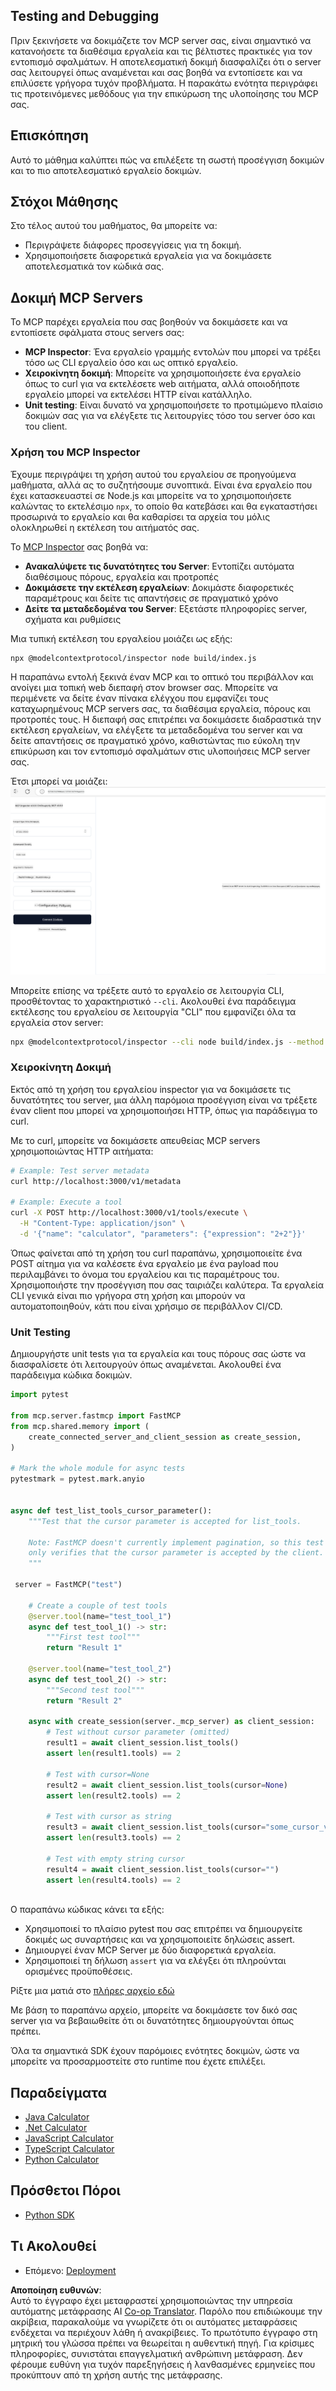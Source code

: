 <!--
CO_OP_TRANSLATOR_METADATA:
{
  "original_hash": "4e34e34e84f013e73c7eaa6d09884756",
  "translation_date": "2025-07-04T17:24:44+00:00",
  "source_file": "03-GettingStarted/08-testing/README.md",
  "language_code": "el"
}
-->
## Testing and Debugging

Πριν ξεκινήσετε να δοκιμάζετε τον MCP server σας, είναι σημαντικό να κατανοήσετε τα διαθέσιμα εργαλεία και τις βέλτιστες πρακτικές για τον εντοπισμό σφαλμάτων. Η αποτελεσματική δοκιμή διασφαλίζει ότι ο server σας λειτουργεί όπως αναμένεται και σας βοηθά να εντοπίσετε και να επιλύσετε γρήγορα τυχόν προβλήματα. Η παρακάτω ενότητα περιγράφει τις προτεινόμενες μεθόδους για την επικύρωση της υλοποίησης του MCP σας.

## Επισκόπηση

Αυτό το μάθημα καλύπτει πώς να επιλέξετε τη σωστή προσέγγιση δοκιμών και το πιο αποτελεσματικό εργαλείο δοκιμών.

## Στόχοι Μάθησης

Στο τέλος αυτού του μαθήματος, θα μπορείτε να:

- Περιγράψετε διάφορες προσεγγίσεις για τη δοκιμή.
- Χρησιμοποιήσετε διαφορετικά εργαλεία για να δοκιμάσετε αποτελεσματικά τον κώδικά σας.

## Δοκιμή MCP Servers

Το MCP παρέχει εργαλεία που σας βοηθούν να δοκιμάσετε και να εντοπίσετε σφάλματα στους servers σας:

- **MCP Inspector**: Ένα εργαλείο γραμμής εντολών που μπορεί να τρέξει τόσο ως CLI εργαλείο όσο και ως οπτικό εργαλείο.
- **Χειροκίνητη δοκιμή**: Μπορείτε να χρησιμοποιήσετε ένα εργαλείο όπως το curl για να εκτελέσετε web αιτήματα, αλλά οποιοδήποτε εργαλείο μπορεί να εκτελέσει HTTP είναι κατάλληλο.
- **Unit testing**: Είναι δυνατό να χρησιμοποιήσετε το προτιμώμενο πλαίσιο δοκιμών σας για να ελέγξετε τις λειτουργίες τόσο του server όσο και του client.

### Χρήση του MCP Inspector

Έχουμε περιγράψει τη χρήση αυτού του εργαλείου σε προηγούμενα μαθήματα, αλλά ας το συζητήσουμε συνοπτικά. Είναι ένα εργαλείο που έχει κατασκευαστεί σε Node.js και μπορείτε να το χρησιμοποιήσετε καλώντας το εκτελέσιμο `npx`, το οποίο θα κατεβάσει και θα εγκαταστήσει προσωρινά το εργαλείο και θα καθαρίσει τα αρχεία του μόλις ολοκληρωθεί η εκτέλεση του αιτήματός σας.

Το [MCP Inspector](https://github.com/modelcontextprotocol/inspector) σας βοηθά να:

- **Ανακαλύψετε τις δυνατότητες του Server**: Εντοπίζει αυτόματα διαθέσιμους πόρους, εργαλεία και προτροπές
- **Δοκιμάσετε την εκτέλεση εργαλείων**: Δοκιμάστε διαφορετικές παραμέτρους και δείτε τις απαντήσεις σε πραγματικό χρόνο
- **Δείτε τα μεταδεδομένα του Server**: Εξετάστε πληροφορίες server, σχήματα και ρυθμίσεις

Μια τυπική εκτέλεση του εργαλείου μοιάζει ως εξής:

```bash
npx @modelcontextprotocol/inspector node build/index.js
```

Η παραπάνω εντολή ξεκινά έναν MCP και το οπτικό του περιβάλλον και ανοίγει μια τοπική web διεπαφή στον browser σας. Μπορείτε να περιμένετε να δείτε έναν πίνακα ελέγχου που εμφανίζει τους καταχωρημένους MCP servers σας, τα διαθέσιμα εργαλεία, πόρους και προτροπές τους. Η διεπαφή σας επιτρέπει να δοκιμάσετε διαδραστικά την εκτέλεση εργαλείων, να ελέγξετε τα μεταδεδομένα του server και να δείτε απαντήσεις σε πραγματικό χρόνο, καθιστώντας πιο εύκολη την επικύρωση και τον εντοπισμό σφαλμάτων στις υλοποιήσεις MCP server σας.

Έτσι μπορεί να μοιάζει: ![Inspector](../../../../translated_images/connect.141db0b2bd05f096fb1dd91273771fd8b2469d6507656c3b0c9df4b3c5473929.el.png)

Μπορείτε επίσης να τρέξετε αυτό το εργαλείο σε λειτουργία CLI, προσθέτοντας το χαρακτηριστικό `--cli`. Ακολουθεί ένα παράδειγμα εκτέλεσης του εργαλείου σε λειτουργία "CLI" που εμφανίζει όλα τα εργαλεία στον server:

```sh
npx @modelcontextprotocol/inspector --cli node build/index.js --method tools/list
```

### Χειροκίνητη Δοκιμή

Εκτός από τη χρήση του εργαλείου inspector για να δοκιμάσετε τις δυνατότητες του server, μια άλλη παρόμοια προσέγγιση είναι να τρέξετε έναν client που μπορεί να χρησιμοποιήσει HTTP, όπως για παράδειγμα το curl.

Με το curl, μπορείτε να δοκιμάσετε απευθείας MCP servers χρησιμοποιώντας HTTP αιτήματα:

```bash
# Example: Test server metadata
curl http://localhost:3000/v1/metadata

# Example: Execute a tool
curl -X POST http://localhost:3000/v1/tools/execute \
  -H "Content-Type: application/json" \
  -d '{"name": "calculator", "parameters": {"expression": "2+2"}}'
```

Όπως φαίνεται από τη χρήση του curl παραπάνω, χρησιμοποιείτε ένα POST αίτημα για να καλέσετε ένα εργαλείο με ένα payload που περιλαμβάνει το όνομα του εργαλείου και τις παραμέτρους του. Χρησιμοποιήστε την προσέγγιση που σας ταιριάζει καλύτερα. Τα εργαλεία CLI γενικά είναι πιο γρήγορα στη χρήση και μπορούν να αυτοματοποιηθούν, κάτι που είναι χρήσιμο σε περιβάλλον CI/CD.

### Unit Testing

Δημιουργήστε unit tests για τα εργαλεία και τους πόρους σας ώστε να διασφαλίσετε ότι λειτουργούν όπως αναμένεται. Ακολουθεί ένα παράδειγμα κώδικα δοκιμών.

```python
import pytest

from mcp.server.fastmcp import FastMCP
from mcp.shared.memory import (
    create_connected_server_and_client_session as create_session,
)

# Mark the whole module for async tests
pytestmark = pytest.mark.anyio


async def test_list_tools_cursor_parameter():
    """Test that the cursor parameter is accepted for list_tools.

    Note: FastMCP doesn't currently implement pagination, so this test
    only verifies that the cursor parameter is accepted by the client.
    """

 server = FastMCP("test")

    # Create a couple of test tools
    @server.tool(name="test_tool_1")
    async def test_tool_1() -> str:
        """First test tool"""
        return "Result 1"

    @server.tool(name="test_tool_2")
    async def test_tool_2() -> str:
        """Second test tool"""
        return "Result 2"

    async with create_session(server._mcp_server) as client_session:
        # Test without cursor parameter (omitted)
        result1 = await client_session.list_tools()
        assert len(result1.tools) == 2

        # Test with cursor=None
        result2 = await client_session.list_tools(cursor=None)
        assert len(result2.tools) == 2

        # Test with cursor as string
        result3 = await client_session.list_tools(cursor="some_cursor_value")
        assert len(result3.tools) == 2

        # Test with empty string cursor
        result4 = await client_session.list_tools(cursor="")
        assert len(result4.tools) == 2
    
```

Ο παραπάνω κώδικας κάνει τα εξής:

- Χρησιμοποιεί το πλαίσιο pytest που σας επιτρέπει να δημιουργείτε δοκιμές ως συναρτήσεις και να χρησιμοποιείτε δηλώσεις assert.
- Δημιουργεί έναν MCP Server με δύο διαφορετικά εργαλεία.
- Χρησιμοποιεί τη δήλωση `assert` για να ελέγξει ότι πληρούνται ορισμένες προϋποθέσεις.

Ρίξτε μια ματιά στο [πλήρες αρχείο εδώ](https://github.com/modelcontextprotocol/python-sdk/blob/main/tests/client/test_list_methods_cursor.py)

Με βάση το παραπάνω αρχείο, μπορείτε να δοκιμάσετε τον δικό σας server για να βεβαιωθείτε ότι οι δυνατότητες δημιουργούνται όπως πρέπει.

Όλα τα σημαντικά SDK έχουν παρόμοιες ενότητες δοκιμών, ώστε να μπορείτε να προσαρμοστείτε στο runtime που έχετε επιλέξει.

## Παραδείγματα

- [Java Calculator](../samples/java/calculator/README.md)
- [.Net Calculator](../../../../03-GettingStarted/samples/csharp)
- [JavaScript Calculator](../samples/javascript/README.md)
- [TypeScript Calculator](../samples/typescript/README.md)
- [Python Calculator](../../../../03-GettingStarted/samples/python)

## Πρόσθετοι Πόροι

- [Python SDK](https://github.com/modelcontextprotocol/python-sdk)

## Τι Ακολουθεί

- Επόμενο: [Deployment](../09-deployment/README.md)

**Αποποίηση ευθυνών**:  
Αυτό το έγγραφο έχει μεταφραστεί χρησιμοποιώντας την υπηρεσία αυτόματης μετάφρασης AI [Co-op Translator](https://github.com/Azure/co-op-translator). Παρόλο που επιδιώκουμε την ακρίβεια, παρακαλούμε να γνωρίζετε ότι οι αυτόματες μεταφράσεις ενδέχεται να περιέχουν λάθη ή ανακρίβειες. Το πρωτότυπο έγγραφο στη μητρική του γλώσσα πρέπει να θεωρείται η αυθεντική πηγή. Για κρίσιμες πληροφορίες, συνιστάται επαγγελματική ανθρώπινη μετάφραση. Δεν φέρουμε ευθύνη για τυχόν παρεξηγήσεις ή λανθασμένες ερμηνείες που προκύπτουν από τη χρήση αυτής της μετάφρασης.
